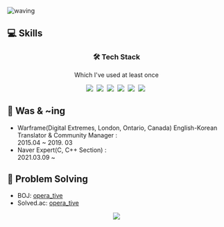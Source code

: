 ![waving](https://capsule-render.vercel.app/api?type=waving&height=200&text=TaeHwan%20Hwang&fontAlign=65&fontAlignY=40&color=gradient)

## 💻 Skills

<h3 align="center">🛠 Tech Stack</h3>

<p align="center">Which I've used at least once</p>

<p align="center">
  <img src="https://img.shields.io/badge/C-A8B9CC?style=flat-square&logo=C&logoColor=white">&nbsp  
  <img src="https://img.shields.io/badge/C++-00599C?style=flat-square&logo=C%2B%2B&logoColor=white">&nbsp 
  <img src="https://img.shields.io/badge/-C%23-000000?logo=Csharp&logoColor=white">&nbsp
  <img src="https://img.shields.io/badge/Python-3766AB?style=flat-square&logo=Python&logoColor=white">&nbsp 
  <img src="https://img.shields.io/badge/-UE4-000000?logo=UnrealEngine&logoColor=white">&nbsp
  <img src="https://img.shields.io/badge/-Unity-000000?logo=Unity&logoColor=white">&nbsp
</p>

## 📃 Was & ~ing
- Warframe(Digital Extremes, London, Ontario, Canada) English-Korean Translator & Community Manager : <br>2015.04 ~ 2019. 03 
- Naver Expert(C, C++ Section) : <br>2021.03.09 ~

## 📃 Problem Solving

- BOJ: [opera_tive](https://www.acmicpc.net/user/opera_tive)
- Solved.ac: [opera_tive](https://solved.ac/profile/opera_tive)

<p align="center">
  <a href="https://solved.ac/profile/opera_tive"><img src="https://github-readme-solvedac-hyp3rflow.vercel.app/api/?handle=opera_tive"></a><br>
</p>
<!--
**Edgar907/Edgar907** is a ✨ _special_ ✨ repository because its `README.md` (this file) appears on your GitHub profile.

Here are some ideas to get you started:

- 🔭 I’m currently working on ...
- 🌱 I’m currently learning ...
- 👯 I’m looking to collaborate on ...
- 🤔 I’m looking for help with ...
- 💬 Ask me about ...
- 📫 How to reach me: ...
- 😄 Pronouns: ...
- ⚡ Fun fact: ...
-->
